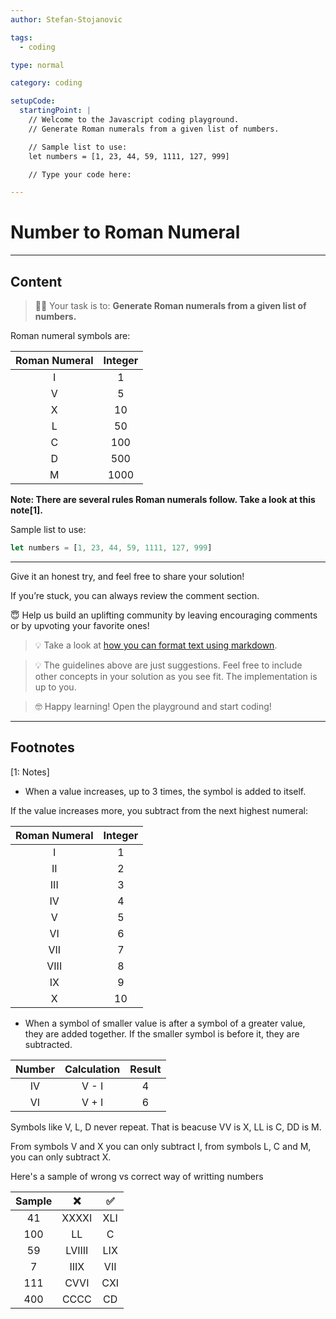 ```yaml
---
author: Stefan-Stojanovic

tags:
  - coding

type: normal

category: coding

setupCode:
  startingPoint: |
    // Welcome to the Javascript coding playground.
    // Generate Roman numerals from a given list of numbers.

    // Sample list to use:
    let numbers = [1, 23, 44, 59, 1111, 127, 999]

    // Type your code here:

---
```


# Number to Roman Numeral

---

## Content

> 👩‍💻 Your task is to: **Generate Roman numerals from a given list of numbers.**

Roman numeral symbols are:

| Roman Numeral | Integer |
|:-------------:|:-------:|
| I             | 1       |
| V             | 5       |
| X             | 10      |
| L             | 50      |
| C             | 100     |
| D             | 500     |
| M             | 1000    |

**Note: There are several rules Roman numerals follow. Take a look at this note[1].**

Sample list to use:
```javascript
let numbers = [1, 23, 44, 59, 1111, 127, 999]
```

---

Give it an honest try, and feel free to share your solution!

If you’re stuck, you can always review the comment section.

😇 Help us build an uplifting community by leaving encouraging comments or by upvoting your favorite ones!

> 💡 Take a look at [how you can format text using markdown](https://www.enki.com/glossary/general/markdown-formatting).

> 💡 The guidelines above are just suggestions. Feel free to include other concepts in your solution as you see fit. The implementation is up to you.

> 🤓 Happy learning! Open the playground and start coding!

---

## Footnotes

[1: Notes]

- When a value increases, up to 3 times, the symbol is added to itself.

If the value increases more, you subtract from the next highest numeral:

| Roman Numeral | Integer |
|:-------------:|:-------:|
| I             | 1       |
| II            | 2       |
| III           | 3       |
| IV            | 4       |
| V             | 5       |
| VI            | 6       |
| VII           | 7       |
| VIII          | 8       |
| IX            | 9       |
| X             | 10      |

- When a symbol of smaller value is after a symbol of a greater value, they are added together. If the smaller symbol is before it, they are subtracted.

| Number | Calculation | Result |
|:------:|:-----------:|:------:|
| IV     | V - I       | 4      |
| VI     | V + I       | 6      |

Symbols like V, L, D never repeat. That is beacuse VV is X, LL is C, DD is M.

From symbols V and X you can only subtract I, from symbols L, C and M, you can only subtract X.

Here's a sample of wrong vs correct way of writting numbers

| Sample |   ❌  |  ✅ |
|:------:|:------:|:---:|
|   41   |  XXXXI | XLI |
|   100  |   LL   |  C  |
|   59   | LVIIII | LIX |
|    7   |  IIIX  | VII |
|   111  |  CVVI  | CXI |
|   400  |  CCCC  |  CD |